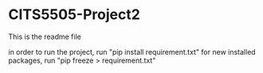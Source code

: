 # CITS5505-Project2
This is the readme file

in order to run the project, run "pip install requirement.txt"
for new installed packages, run "pip freeze > requirement.txt"